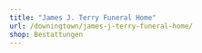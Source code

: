```yaml
---
title: "James J. Terry Funeral Home"
url: /downingtown/james-j-terry-funeral-home/
shop: Bestattungen
---
```


